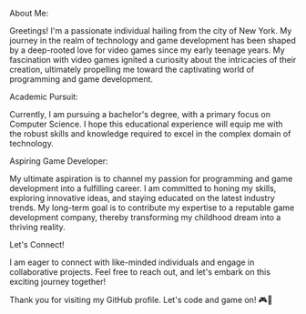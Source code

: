 About Me:

Greetings! I'm a passionate individual hailing from the city of New York. My journey in the realm of technology and game development has been shaped by a deep-rooted love for video games since my early teenage years. My fascination with video games ignited a curiosity about the intricacies of their creation, ultimately propelling me toward the captivating world of programming and game development.

Academic Pursuit:

Currently, I am pursuing a bachelor's degree, with a primary focus on Computer Science. I hope this educational experience will equip me with the robust skills and knowledge required to excel in the complex domain of technology.

Aspiring Game Developer:

My ultimate aspiration is to channel my passion for programming and game development into a fulfilling career. I am committed to honing my skills, exploring innovative ideas, and staying educated on the latest industry trends. My long-term goal is to contribute my expertise to a reputable game development company, thereby transforming my childhood dream into a thriving reality.

Let's Connect!

I am eager to connect with like-minded individuals and engage in collaborative projects. Feel free to reach out, and let's embark on this exciting journey together!

Thank you for visiting my GitHub profile. Let's code and game on! 🎮🚀

<!---
gitShpetim/gitShpetim is a ✨ special ✨ repository because its `README.md` (this file) appears on your GitHub profile.
You can click the Preview link to take a look at your changes.
--->
